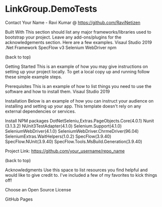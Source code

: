 # LinkGroup.DemoTests

Contact
Your Name - Ravi Kumar @ https://github.com/RaviNetizen

Built With
This section should list any major frameworks/libraries used to bootstrap your project. Leave any add-ons/plugins for the acknowledgements section. Here are a few examples.
Visaul Studio 2019 
.Net Framework
SpecFlow v3 
Selenium WebDriver
npm 

(back to top)

Getting Started
This is an example of how you may give instructions on setting up your project locally. To get a local copy up and running follow these simple example steps.

Prerequisites
This is an example of how to list things you need to use the software and how to install them.
Visaul Studio 2019 


Installation
Below is an example of how you can instruct your audience on installing and setting up your app. This template doesn't rely on any external dependencies or services.

Install NPM packages
DotNetSeleniu,Extras.PageObjects.Core(4.0.1)
Nunit (3.1.3.2)
NUnit3TestAdapter(4.1.0)
Selenium.Support(4.1.0)
SeleniumWebDriver(4.1.0)
SeleniumWebDriver.ChrmeDriver(96.04)
SeleniumExtras.WaitHelpers(1.0.2)
SpecFlow(3.9.40)
SpecFlow.NUnit(3.9.40)
SpecFlow.Tools.MsBuild.Generation(3.9.40)

Project Link: https://github.com/your_username/repo_name

(back to top)

Acknowledgments
Use this space to list resources you find helpful and would like to give credit to. I've included a few of my favorites to kick things off!


Choose an Open Source License

GitHub Pages

